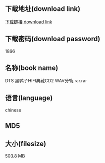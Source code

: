 ## 下载地址(download link)
[下载链接 download link](https://voluble-croquembouche-d321dc.netlify.app/?s=DTS+%E9%BB%91%E9%B8%AD%E5%AD%90HIFI%E5%85%B8%E8%97%8FCD2+WAV%E5%88%86%E8%BD%A8.rar)

## 下载密码(download password)
1866

## 名称(book name)
DTS 黑鸭子HIFI典藏CD2 WAV分轨.rar.rar

## 语言(language)
chinese

## MD5


## 大小(filesize)
503.8 MB
